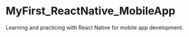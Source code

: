 # MyFirst_ReactNative_MobileApp
Learning and practicing with React Native for mobile app development.
